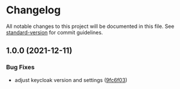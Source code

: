 # Changelog

All notable changes to this project will be documented in this file. See [standard-version](https://github.com/conventional-changelog/standard-version) for commit guidelines.

## 1.0.0 (2021-12-11)

### Bug Fixes

- adjust keycloak version and settings ([9fc6f03](https://github.com/innovation-hub-bergisches-rheinland/prox-project-service/commit/9fc6f035947f420a8afdcc12997d20e787b4b072))
